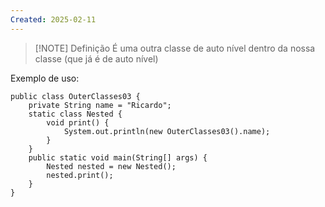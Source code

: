 ```yaml
---
Created: 2025-02-11
---
```


> [!NOTE] Definição
> É uma outra classe de auto nível dentro da nossa classe (que já é de auto nível)

Exemplo de uso:

```
public class OuterClasses03 {  
    private String name = "Ricardo";  
    static class Nested {  
        void print() {  
            System.out.println(new OuterClasses03().name);  
        }  
    }  
    public static void main(String[] args) {  
        Nested nested = new Nested();  
        nested.print();  
    }  
}
```